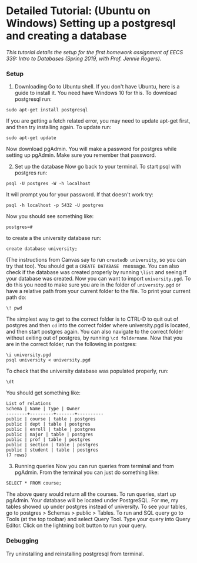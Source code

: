 # Detailed Tutorial: (Ubuntu on Windows) Setting up a postgresql and creating a database
*This tutorial details the setup for the first homework assignment of EECS 339: Intro to Databases (Spring 2019, with Prof. Jennie Rogers).*
### Setup
1) Downloading
Go to Ubuntu shell. If you don't have Ubuntu, here is a guide to install it. You need have Windows 10 for this. 
To download postgresql run:
```
sudo apt-get install postgresql
```
If you are getting a fetch related error, you may need to update apt-get first, and then try installing again. To update run:
```
sudo apt-get update
```
Now download pgAdmin. You will make a password for postgres while setting up pgAdmin. Make sure you remember that password. 

2) Set up the database
Now go back to your terminal. To start psql with postgres run:
```
psql -U postgres -W -h localhost
```
It will prompt you for your password. If that doesn't work try:
```
psql -h localhost -p 5432 -U postgres
```
Now you should see something like:
```
postgres=#
```
to create a the university database run:
```
create database university;
```
(The instructions from Canvas say to run `createdb university`, so you can try that too). 
You should get a `CREATE DATABASE ` message. You can also check if the database was created properly by running `\list` and seeing if your database was created. 
Now you can want to import `university.pgd`.
To do this you need to make sure you are in the folder of `university.pgd` or have a relative path from your current folder to the file.
To print your current path do:
```
\! pwd
```
The simplest way to get to the correct folder is to CTRL-D to quit out of postgres and then `cd` into the correct folder where university.pgd is located, and then start postgres again. 
You can also navigate to the correct folder without exiting out of postgres, by running `\cd foldername`.
Now that you are in the correct folder, run the following in postgres:
```
\i university.pgd
psql university < university.pgd
```
To check that the university database was populated properly, run:
```
\dt
```
You should get something like:
```
List of relations
Schema | Name | Type | Owner
--------+---------+-------+----------
public | course | table | postgres
public | dept | table | postgres
public | enroll | table | postgres
public | major | table | postgres
public | prof | table | postgres
public | section | table | postgres
public | student | table | postgres
(7 rows)
```

3) Running queries
Now you can run queries from terminal and from pgAdmin.
From the terminal you can just do something like:
```
SELECT * FROM course;
```
The above query would return all the courses.
To run queries, start up pgAdmin. Your database will be located under PostgreSQL. For me, my tables showed up under postgres instead of university. To see your tables, go to postgres > Schemas > public > Tables. To run and SQL query go to Tools (at the top toolbar) and select Query Tool. Type your query into Query Editor. Click on the lightning bolt button to run your query.



### Debugging

Try uninstalling and reinstalling postgresql from terminal.
